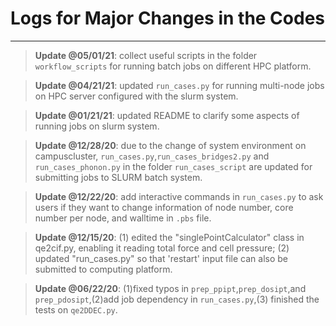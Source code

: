 # Logs for Major Changes in the Codes
---
>**Update @05/01/21**: collect useful scripts in the folder `workflow_scripts` for running
batch jobs on different HPC platform.

>**Update @04/21/21**: updated `run_cases.py` for running multi-node jobs on HPC server configured with the slurm system.

>**Update @01/21/21**: updated README to clarify some aspects of running jobs on slurm system.

>**Update @12/28/20**: due to the change of system environment on campuscluster, `run_cases.py`,`run_cases_bridges2.py` and `run_cases_phonon.py` in the folder `run_cases_script` are updated for submitting jobs to SLURM batch system.

>**Update @12/22/20**: add interactive commands in `run_cases.py` to ask users if they want to change information of node number, core number per node, and walltime in `.pbs` file.

>**Update @12/15/20**: (1) edited the "singlePointCalculator" class in qe2cif.py, enabling it reading total force and cell pressure; (2) updated "run_cases.py" so that 'restart' input file can also be submitted to computing platform.

>**Update @06/22/20**: (1)fixed typos in `prep_ppipt`,`prep_dosipt`,and `prep_pdosipt`,(2)add job dependency in `run_cases.py`,(3) finished the tests on `qe2DDEC.py`.